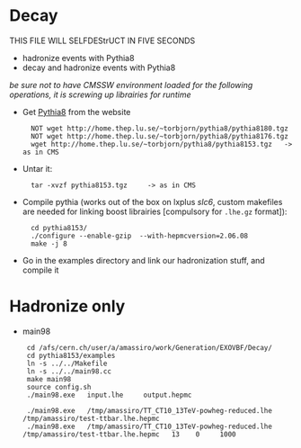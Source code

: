 Decay
=====

THIS FILE WILL SELFDEStrUCT IN FIVE SECONDS



 * hadronize events with Pythia8
 * decay and hadronize events with Pythia8
 
 
 

_be sure not to have CMSSW environment loaded for the following operations, it is screwing up librairies for runtime_

* Get [Pythia8](http://home.thep.lu.se/~torbjorn/Pythia.html) from the website

        NOT wget http://home.thep.lu.se/~torbjorn/pythia8/pythia8180.tgz
        NOT wget http://home.thep.lu.se/~torbjorn/pythia8/pythia8176.tgz
        wget http://home.thep.lu.se/~torbjorn/pythia8/pythia8153.tgz   -> as in CMS

* Untar it:

        tar -xvzf pythia8153.tgz     -> as in CMS


* Compile pythia (works out of the box on lxplus *slc6*, custom makefiles are needed for linking boost librairies [compulsory for `.lhe.gz` format]):

        cd pythia8153/
        ./configure --enable-gzip  --with-hepmcversion=2.06.08
        make -j 8

* Go in the examples directory and link our hadronization stuff, and compile it


# Hadronize only

 * main98

        cd /afs/cern.ch/user/a/amassiro/work/Generation/EXOVBF/Decay/
        cd pythia8153/examples
        ln -s ../../Makefile
        ln -s ../../main98.cc
        make main98
        source config.sh
        ./main98.exe   input.lhe     output.hepmc

        ./main98.exe   /tmp/amassiro/TT_CT10_13TeV-powheg-reduced.lhe     /tmp/amassiro/test-ttbar.lhe.hepmc
        ./main98.exe   /tmp/amassiro/TT_CT10_13TeV-powheg-reduced.lhe     /tmp/amassiro/test-ttbar.lhe.hepmc   13    0     1000

